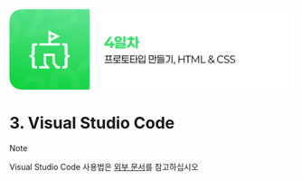 <img src="./header.png" />

# 3. Visual Studio Code

> [!NOTE]  
> Visual Studio Code 사용법은 [외부 문서](https://github.com/haedalprogramming/practiceWeb/blob/master/day1/09-Setup-Development-Environment.md#2-visual-studio-code-vs-code-%EC%84%A4%EC%B9%98-%EC%BD%94%EB%93%9C-%ED%8E%B8%EC%A7%91%EA%B8%B0)를 참고하십시오